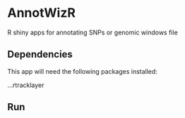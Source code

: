 # AnnotWizR

R shiny apps for annotating SNPs or genomic windows file 

## Dependencies
This app will need the following packages installed:

...rtracklayer

## Run


